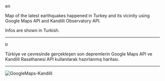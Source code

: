 en

Map of the latest earthquakes happened in Turkey and its vicinity using Google Maps API and Kandilli Observatory API.

Infos are shown in Turkish.

---
tr

Türkiye ve çevresinde gerçekleşen son depremlerin Google Maps API ve Kandilli Rasathanesi API kullanılarak hazırlanmış haritası.



---
![GoogleMaps-Kandilli](https://user-images.githubusercontent.com/69170957/228676518-c4723a3e-c211-480a-82f0-e01021971657.png)

